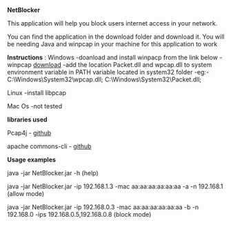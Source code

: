
<b>NetBlocker</b>

This application will help you block users internet access in your network.

You can find the application in the download folder and download it. You will be needing Java and winpcap in your machine
for this application to work

<b>Instructions</b> :
Windows
-doanload and install winpacp from the link below
-winpcap <a href ="https://www.winpcap.org/install/" target="_blank">download</a>
-add the location Packet.dll and wpcap.dll to system environment variable in PATH variable located in system32 folder
-eg:- C:\Windows\System32\wpcap.dll; C:\Windows\System32\Packet.dll;

Linux
-install libpcap

Mac Os
-not tested

<b>libraries used</b>

Pcap4j - <a href="https://github.com/kaitoy/pcap4j"  target="_blank" >github</a>

apache commons-cli - <a href="https://github.com/apache/commons-cli" target="_blank">github</a>

<b>Usage examples</b>

java -jar NetBlocker.jar -h (help)

java -jar NetBlocker.jar -ip 192.168.1.3 -mac aa:aa:aa:aa:aa:aa -a -n 192.168.1  (allow mode)

java -jar NetBlocker.jar -ip 192.168.0.3 -mac aa:aa:aa:aa:aa:aa -b -n 192.168.0 -ips 192.168.0.5,192.168.0.8 (block mode)



